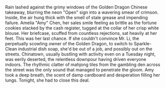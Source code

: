 Rain lashed against the grimy windows of the Golden Dragon Chinese takeaway, blurring the neon "Open" sign into a wavering smear of crimson. Inside, the air hung thick with the smell of stale grease and impending failure.  Amelia "Amy" Chen, her sales smile feeling as brittle as the fortune cookies stacked by the cash register, tugged at the collar of her crisp white blouse. Her briefcase, scuffed from countless rejections, sat heavily at her feet.  This was her last chance. If she couldn't convince Mr. Li, the perpetually scowling owner of the Golden Dragon, to switch to Sparkle-Clean industrial dish soap, she'd be out of a job, and possibly out on the streets.  Chinatown, usually bustling with activity even on a Tuesday night, was eerily deserted, the relentless downpour having driven everyone indoors. The rhythmic clatter of mahjong tiles from the gambling den across the street was the only sound that managed to penetrate the gloom. Amy took a deep breath, the scent of damp cardboard and desperation filling her lungs. Tonight, she had to close this deal.
